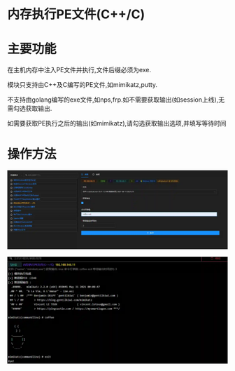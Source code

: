 # 内存执行PE文件(C++/C)

# 主要功能
在主机内存中注入PE文件并执行,文件后缀必须为exe. 

模块只支持由C++及C编写的PE文件,如mimikatz,putty. 

不支持由golang编写的exe文件,如nps,frp.如不需要获取输出(如session上线),无需勾选获取输出. 

如需要获取PE执行之后的输出(如mimikatz),请勾选获取输出选项,并填写等待时间

# 操作方法
![](img\DefenseEvasion_ProcessInjection_PeLoader\1.webp)

![](img\DefenseEvasion_ProcessInjection_PeLoader\2.webp)


